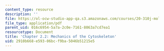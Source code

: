 ```yaml
---
content_type: resource
description: ''
file: https://ol-ocw-studio-app-qa.s3.amazonaws.com/courses/20-310j-molecular-cellular-and-tissue-biomechanics-spring-2015/2910b668e59306bcf9ba5046b51215e5_MIT20_310JS15_Kamm2.2.pdf
file_type: application/pdf
parent_uid: 016c6954-5a7a-2c0e-7161-8063a7cd7ea1
resourcetype: Document
title: 'Chapter 2.2: Mechanics of the Cytoskeleton'
uid: 2910b668-e593-06bc-f9ba-5046b51215e5
---
```


